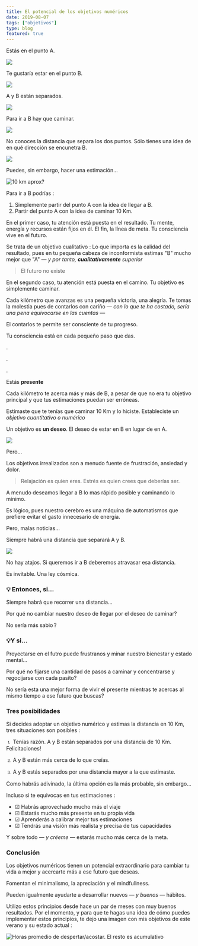 ```yaml
---
title: El potencial de los objetivos numéricos
date: 2019-08-07
tags: ["objetivos"]
type: blog
featured: true
---
```


Estás en el punto A.

![](/media/objectifsa.png)

Te gustaría estar en el punto B.

![](/media/objectifsb.png)

A y B están separados.

![](/media/objectifsab.png)

Para ir a B hay que caminar.

![](/media/objectifsmarcher.png)

No conoces la distancia que separa los dos puntos. Sólo tienes una idea de en qué dirección se encunetra B.

![](/media/objectifunknown.png)

Puedes, sin embargo, hacer una estimación...

![10 km aprox?](/media/objectifs10km.png)

Para ir a B podrías :

1. Simplemente partir del punto A con la idea de llegar a B.
2. Partir del punto A con la idea de caminar 10 Km.

En el primer caso, tu atención está puesta en el resultado. Tu mente, energía y recursos están fijos en él. El fin, la línea de meta. Tu consciencia vive en el futuro.

Se trata de un objetivo cualitativo : Lo que importa es la calidad del resultado, pues en tu pequeña cabeza de inconformista estimas "B" mucho mejor que "A" — _y por tanto, **cualitativamente** superior_

> El futuro no existe

En el segundo caso, tu atención está puesta en el camino.
Tu objetivo es simplemente caminar.

Cada kilómetro que avanzas es una pequeña victoria, una alegría. Te tomas la molestia pues de contarlos con cariño — _con lo que te ha costado, sería una pena equivocarse en las cuentas_ —

El contarlos te permite ser consciente de tu progreso.

Tu consciencia está en cada pequeño paso que das.

.

.

.



Estás **presente**

Cada kilómetro te acerca más y más de B, a pesar de que no era tu objetivo principal y que tus estimaciones puedan ser erróneas.

Estimaste que te tenías que caminar 10 Km y lo hiciste. Estableciste un _objetivo cuantitativo o numérico_

Un objetivo es **un deseo**. El deseo de estar en B en lugar de en A.

![](/media/objectifscommon.png)

Pero...

Los objetivos irrealizados son a menudo fuente de frustración, ansiedad y dolor.

> Relajación es quien eres. Estrés es quien crees que deberías ser.

A menudo deseamos llegar a B lo mas rápido posible y caminando lo mínimo.

Es lógico, pues nuestro cerebro es una máquina de automatismos que prefiere evitar el gasto innecesario de energía.

Pero, malas noticias...

Siempre habrá una distancia que separará A y B.

![](/media/objectifsepare.png)

No hay atajos. Si queremos ir a B deberemos atravasar esa distancia.

Es invitable. Una ley cósmica.

### 💡 Entonces, si...

Siempre habrá que recorrer una distancia...

<span class="bg-yellow-200">Por qué no cambiar nuestro deseo de llegar por el deseo de caminar?</span>

No sería más sabio ?

### 💡Y si...

Proyectarse en el futro puede frustranos y minar nuestro bienestar y estado mental...

<span class="bg-yellow-200">Por qué no fijarse una cantidad de pasos a caminar y concentrarse y regocijarse con cada pasito?</span>

No sería esta una mejor forma de vivir el presente mientras te acercas al mismo tiempo a ese futuro que buscas?

### Tres posibilidades

Si decides adoptar un objetivo numérico y estimas la distancia en 10 Km, tres situaciones son posibles :

⒈ Tenías razón. A y B están separados por una distancia de 10 Km. Felicitaciones!

⒉ A y B están más cerca de lo que creías.

⒊ A y B estás separados por una distancia mayor a la que estimaste.

Como habrás adivinado, la última opción es la más probable, sin embargo...

Incluso si te equivocas en tus estimaciones :

- ☑︎ Habrás aprovechado mucho más el viaje
- ☑︎ Estarás mucho más presente en tu propia vida
- ☑︎ Aprenderás a calibrar mejor tus estimaciones
- ☑︎ Tendrás una visión más realista y precisa de tus capacidades

Y sobre todo — _y créeme_ — estarás mucho más cerca de la meta.


### Conclusión

Los objetivos numéricos tienen un potencial extraordinario para cambiar tu vida a mejor y acercarte más a ese futuro que deseas. 

Fomentan el minimalismo, la apreciación y el mindfullness.

Pueden igualmente ayudarte a desarrollar nuevos — _y buenos_ — hábitos.

Utilizo estos principios desde hace un par de meses con muy buenos resultados. Por el momento, y para que te hagas una idea de cómo puedes implementar estos principios, te dejo una imagen con mis objetivos de este verano y su estado actual :

 
![Horas promedio de despertar/acostar. El resto es acumulativo](/media/objectifsaout.png)